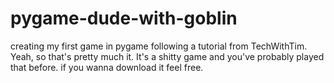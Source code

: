 # pygame-dude-with-goblin
creating my first game in pygame following a tutorial from TechWithTim.
Yeah, so that's pretty much it. It's a shitty game and you've probably played that before.
if you wanna download it feel free.
